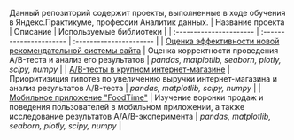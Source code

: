 Данный репозиторий содержит проекты, выполненные в ходе обучения в Яндекс.Практикуме, профессии Аналитик данных.
| Название проекта | Описание | Используемые библиотеки | 
| :---------------------- | :---------------------- | :---------------------- |
| [Оценка эффективности новой рекомендательной системы сайта](ab_test_recommender_system) | Оценка корректности проведения A/B-теста и анализ его результатов | *pandas, matplotlib, seaborn, plotly, scipy, numpy* |
| [A/B-тесты в крупном интернет-магазине](ab_test_online_store) | Приоритизиция гипотез по увеличению выручки интернет-магазина и анализ результатов A/B-теста | *pandas, matplotlib, scipy, numpy* |
| [Мобильное приложение "FoodTime"](food_mobile_app_analysis) | Изучение воронки продаж и поведения пользователей в мобильном приложении, а также исследование результатов A/A/B-эксперимента | *pandas, matplotlib, seaborn, plotly, scipy, numpy* |
